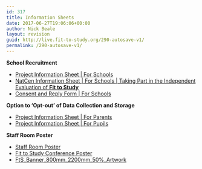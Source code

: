 ```yaml
---
id: 317
title: Information Sheets
date: 2017-06-27T19:06:06+00:00
author: Nick Beale
layout: revision
guid: http://live.fit-to-study.org/290-autosave-v1/
permalink: /290-autosave-v1/
---
```

**School Recruitment**

  * [Project Information Sheet | For Schools](https://www.fit-to-study.org/wp-content/uploads/2017/04/2b_PIS_for_Schools_11-4-17.pdf)
  * [NatCen Information Sheet | For Schools | Taking Part in the Independent Evaluation of **Fit to Study**](https://www.fit-to-study.org/wp-content/uploads/2017/03/3_Info_Leaflet_Schools_NatCen_FINAL.pdf)
  * [Consent and Reply Form | For Schools](https://www.fit-to-study.org/wp-content/uploads/2017/03/4_MoU_and_Reply_Form_FINAL.pdf)

**Option to &#8216;Opt-out&#8217; of Data Collection and Storage**

  * [Project Information Sheet | For Parents](https://www.fit-to-study.org/wp-content/uploads/2017/05/5_PIS_Parents-Final.pdf)
  * [Project Information Sheet | For Pupils](https://www.fit-to-study.org/wp-content/uploads/2017/05/6_PIS_Pupils-Final.pdf)

**Staff Room Poster**

  * [Staff Room Poster](https://www.fit-to-study.org/wp-content/uploads/2017/06/Fit-to-Study_Staffroom-poster_31-5-2017.pdf)
  * [Fit to Study Conference Poster](https://www.fit-to-study.org/wp-content/uploads/2017/06/FtS_Poster_90mmx130mm_50_Artwork.pdf)
  * [FtS\_Banner\_800mm\_2200mm\_50%_Artwork](https://www.fit-to-study.org/wp-content/uploads/2017/06/FtS_Banner_800mm_2200mm_50_Artwork.pdf)